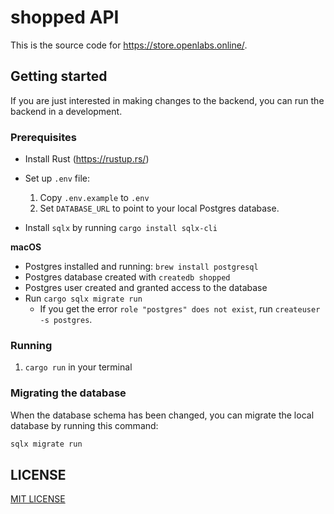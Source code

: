 # shopped API

This is the source code for https://store.openlabs.online/.

## Getting started

If you are just interested in making changes to the backend, you can run the
backend in a development.

### Prerequisites

- Install Rust (https://rustup.rs/)

- Set up `.env` file:
  1. Copy `.env.example` to `.env`
  2. Set `DATABASE_URL` to point to your local Postgres database.

- Install `sqlx` by running `cargo install sqlx-cli`

**macOS**

- Postgres installed and running: `brew install postgresql`
- Postgres database created with `createdb shopped`
- Postgres user created and granted access to the database
- Run `cargo sqlx migrate run`
  - If you get the error `role "postgres" does not exist`, run `createuser -s postgres`.

### Running

1. `cargo run` in your terminal

### Migrating the database

When the database schema has been changed, you can migrate the local database by
running this command:

```sh
sqlx migrate run
```

## LICENSE

[MIT LICENSE](./LICENSE)
